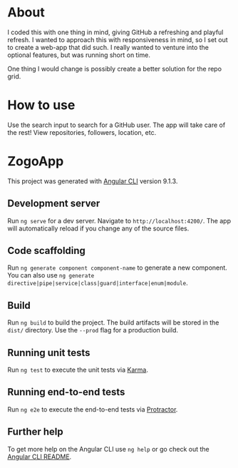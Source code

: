 # About

I coded this with one thing in mind, giving GitHub a refreshing and playful refresh. I wanted to approach this with responsiveness in mind, so I set out to create a web-app that did such. I really wanted to venture into the optional features, but was running short on time.

One thing I would change is possibly create a better solution for the repo grid. 

# How to use

Use the search input to search for a GitHub user. The app will take care of the rest! View repositories, followers, location, etc.

# ZogoApp

This project was generated with [Angular CLI](https://github.com/angular/angular-cli) version 9.1.3.

## Development server

Run `ng serve` for a dev server. Navigate to `http://localhost:4200/`. The app will automatically reload if you change any of the source files.

## Code scaffolding

Run `ng generate component component-name` to generate a new component. You can also use `ng generate directive|pipe|service|class|guard|interface|enum|module`.

## Build

Run `ng build` to build the project. The build artifacts will be stored in the `dist/` directory. Use the `--prod` flag for a production build.

## Running unit tests

Run `ng test` to execute the unit tests via [Karma](https://karma-runner.github.io).

## Running end-to-end tests

Run `ng e2e` to execute the end-to-end tests via [Protractor](http://www.protractortest.org/).

## Further help

To get more help on the Angular CLI use `ng help` or go check out the [Angular CLI README](https://github.com/angular/angular-cli/blob/master/README.md).
